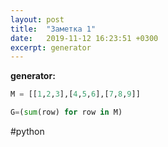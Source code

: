 ```yaml
---
layout: post
title:  "Заметка 1"
date:   2019-11-12 16:23:51 +0300
excerpt: generator
---
```


**generator:**

```python
M = [[1,2,3],[4,5,6],[7,8,9]]

G=(sum(row) for row in M)
```
#python 
